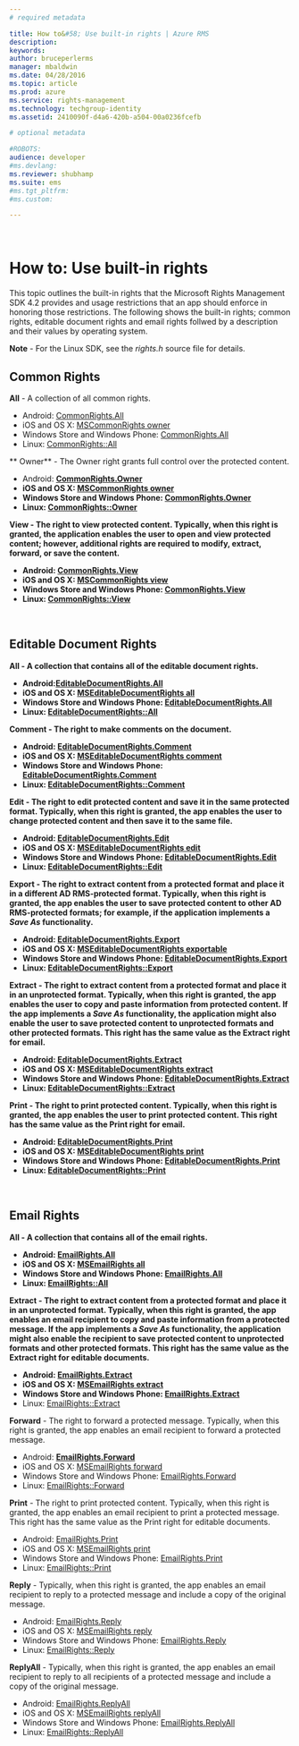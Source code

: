 ```yaml
---
# required metadata

title: How to&#58; Use built-in rights | Azure RMS
description:
keywords:
author: bruceperlerms
manager: mbaldwin
ms.date: 04/28/2016
ms.topic: article
ms.prod: azure
ms.service: rights-management
ms.technology: techgroup-identity
ms.assetid: 2410090f-d4a6-420b-a504-00a0236fcefb

# optional metadata

#ROBOTS:
audience: developer
#ms.devlang:
ms.reviewer: shubhamp
ms.suite: ems
#ms.tgt_pltfrm:
#ms.custom:

---
```


﻿
# How to: Use built-in rights

This topic outlines the built-in rights that the Microsoft Rights Management SDK 4.2 provides and usage restrictions that an app should enforce in honoring those restrictions. The following shows the built-in rights; common rights, editable document rights and email rights follwed by a description and their values by operating system.

**Note** - For the Linux SDK, see the *rights.h* source file for details.

## Common Rights ##

**All** - A collection of all common rights.
- Android: [CommonRights.All](xref:msipcthin2.commonrights_class_java.ALL)
- iOS and OS X: [MSCommonRights owner](xref:msipcthin2.mscommonrights_interface_objc)
- Windows Store and Windows Phone: [CommonRights.All</strong>](xref:msipcthin2.commonrights_all)
- Linux: [CommonRights::All](http://azuread.github.io/rms-sdk-for-cpp/classrmscore_1_1modernapi_1_1CommonRights.html)

** Owner** - The Owner right grants full control over the protected content.
- Android: [<strong>CommonRights.Owner](xref:msipcthin2.commonrights_class_java.Owner)
- iOS and OS X: [MSCommonRights owner](xref:msipcthin2.mscommonrights_interface_objc)
- Windows Store and Windows Phone: [CommonRights.Owner](xref:msipcthin2.commonrights_owner)
- Linux: [CommonRights::Owner](http://azuread.github.io/rms-sdk-for-cpp/classrmscore_1_1modernapi_1_1CommonRights.html)

**View** - The right to view protected content. Typically, when this right is granted, the application enables the user to open and view protected content; however, additional rights are required to modify, extract, forward, or save the content.

- Android: [CommonRights.View](xref:msipcthin2.commonrights_class_java.View)
- iOS and OS X: [MSCommonRights view](xref:msipcthin2.mscommonrights_interface_objc)
- Windows Store and Windows Phone: [CommonRights.View](xref:msipcthin2.commonrights_view)
- Linux: [CommonRights::View](http://azuread.github.io/rms-sdk-for-cpp/classrmscore_1_1modernapi_1_1CommonRights.html)</li>

 

## Editable Document Rights ##
**All** - A collection that contains all of the editable document rights.
- Android:[EditableDocumentRights.All](xref:msipcthin2.editabledocumentrights_class_java.ALL)
- iOS and OS X: [MSEditableDocumentRights all](xref:msipcthin2.mseditabledocumentrights_interface_objc)
- Windows Store and Windows Phone: [EditableDocumentRights.All](xref:msipcthin2.editabledocumentrights_all)
- Linux: [EditableDocumentRights::All](http://azuread.github.io/rms-sdk-for-cpp/classrmscore_1_1modernapi_1_1EditableDocumentRights.html)

**Comment** - The right to make comments on the document.
- Android: [EditableDocumentRights.Comment](xref:msipcthin2.editabledocumentrights_class_java.Comment)
- iOS and OS X: [MSEditableDocumentRights comment](xref:msipcthin2.mseditabledocumentrights_interface_objc)
- Windows Store and Windows Phone: [EditableDocumentRights.Comment](xref:msipcthin2.editabledocumentrights__comment)
- Linux: [EditableDocumentRights::Comment](http://azuread.github.io/rms-sdk-for-cpp/classrmscore_1_1modernapi_1_1EditableDocumentRights.html)

**Edit** - The right to edit protected content and save it in the same protected format. Typically, when this right is granted, the app enables the user to change protected content and then save it to the same file.
- Android: [EditableDocumentRights.Edit](xref:msipcthin2.editabledocumentrights_class_java.Edit)
- iOS and OS X: [MSEditableDocumentRights edit](xref:msipcthin2.mseditabledocumentrights_interface_objc)
- Windows Store and Windows Phone: [EditableDocumentRights.Edit](xref:msipcthin2.editabledocumentrights_edit)
- Linux: [EditableDocumentRights::Edit](http://azuread.github.io/rms-sdk-for-cpp/classrmscore_1_1modernapi_1_1EditableDocumentRights.html)

**Export** - The right to extract content from a protected format and place it in a different AD RMS-protected format. Typically, when this right is granted, the app enables the user to save protected content to other AD RMS-protected formats; for example, if the application implements a *Save As* functionality.

- Android: [EditableDocumentRights.Export](xref:msipcthin2.editabledocumentrights_class_java.Export)
- iOS and OS X: [MSEditableDocumentRights exportable](xref:msipcthin2.mseditabledocumentrights_interface_objc)
- Windows Store and Windows Phone: [EditableDocumentRights.Export](xref:msipcthin2.editabledocumentrights_export)
- Linux: [EditableDocumentRights::Export](http://azuread.github.io/rms-sdk-for-cpp/classrmscore_1_1modernapi_1_1EditableDocumentRights.html)

**Extract** - The right to extract content from a protected format and place it in an unprotected format. Typically, when this right is granted, the app enables the user to copy and paste information from protected content. If the app implements a <em>Save As</em> functionality, the application might also enable the user to save protected content to unprotected formats and other protected formats. This right has the same value as the Extract right for email.

- Android: [EditableDocumentRights.Extract](xref:msipcthin2.editabledocumentrights_class_java.Extract)
- iOS and OS X: [MSEditableDocumentRights extract](xref:msipcthin2.mseditabledocumentrights_interface_objc)
- Windows Store and Windows Phone: [EditableDocumentRights.Extract](xref:msipcthin2.editabledocumentrights_extract)
- Linux: [EditableDocumentRights::Extract](http://azuread.github.io/rms-sdk-for-cpp/classrmscore_1_1modernapi_1_1EditableDocumentRights.html)

**Print** - The right to print protected content. Typically, when this right is granted, the app enables the user to print protected content. This right has the same value as the Print right for email.

- Android: [EditableDocumentRights.Print](xref:msipcthin2.editabledocumentrights_class_java.Print)
- iOS and OS X: [MSEditableDocumentRights print](xref:msipcthin2.mseditabledocumentrights_interface_objc)
- Windows Store and Windows Phone: [EditableDocumentRights.Print](xref:msipcthin2.editabledocumentrights_print)
- Linux: [EditableDocumentRights::Print](http://azuread.github.io/rms-sdk-for-cpp/classrmscore_1_1modernapi_1_1EditableDocumentRights.html)

 

## Email Rights ##

**All** - A collection that contains all of the email rights.
- Android: [EmailRights.All](xref:msipcthin2.emailrights_class_java.ALL)
- iOS and OS X: [MSEmailRights all](xref:msipcthin2.msemailrights_interface_objc)
- Windows Store and Windows Phone: [EmailRights.All](xref:msipcthin2.emailrights_all)
- Linux: [EmailRights::All](http://azuread.github.io/rms-sdk-for-cpp/classrmscore_1_1modernapi_1_1EmailRights.html)

**Extract** - The right to extract content from a protected format and place it in an unprotected format. Typically, when this right is granted, the app enables an email recipient to copy and paste information from a protected message. If the app implements a <em>Save As</em> functionality, the application might also enable the recipient to save protected content to unprotected formats and other protected formats. This right has the same value as the Extract right for editable documents.

- Android: [EmailRights.Extract](xref:msipcthin2.emailrights_class_java.Extract)
- iOS and OS X: [MSEmailRights extract](xref:msipcthin2.msemailrights_interface_objc)
- Windows Store and Windows Phone: [EmailRights.Extract</strong>](xref:msipcthin2.emailrights_extract)
- Linux: [EmailRights::Extract](http://azuread.github.io/rms-sdk-for-cpp/classrmscore_1_1modernapi_1_1EmailRights.html)

**Forward** - The right to forward a protected message. Typically, when this right is granted, the app enables an email recipient to forward a protected message.
- Android: [<strong>EmailRights.Forward</strong>](xref:msipcthin2.emailrights_class_java.Forward)
- iOS and OS X: [MSEmailRights forward](xref:msipcthin2.msemailrights_interface_objc)
- Windows Store and Windows Phone: [EmailRights.Forward](xref:msipcthin2.emailrights_forward)
- Linux: [EmailRights::Forward](http://azuread.github.io/rms-sdk-for-cpp/classrmscore_1_1modernapi_1_1EmailRights.html)

**Print** - The right to print protected content. Typically, when this right is granted, the app enables an email recipient to print a protected message. This right has the same value as the Print right for editable documents.

- Android: [EmailRights.Print](xref:msipcthin2.emailrights_class_java.Print)
- iOS and OS X: [MSEmailRights print](xref:msipcthin2.msemailrights_interface_objc)
- Windows Store and Windows Phone: [EmailRights.Print](xref:msipcthin2.emailrights_print)
- Linux: [EmailRights::Print](http://azuread.github.io/rms-sdk-for-cpp/classrmscore_1_1modernapi_1_1EmailRights.html)

**Reply** - Typically, when this right is granted, the app enables an email recipient to reply to a protected message and include a copy of the original message.

- Android: [EmailRights.Reply](xref:msipcthin2.emailrights_class_java.Reply)
- iOS and OS X: [MSEmailRights reply](xref:msipcthin2.msemailrights_interface_objc)
- Windows Store and Windows Phone: [EmailRights.Reply](xref:msipcthin2.emailrights_reply)
- Linux: [EmailRights::Reply](http://azuread.github.io/rms-sdk-for-cpp/classrmscore_1_1modernapi_1_1EmailRights.html)

**ReplyAll** - Typically, when this right is granted, the app enables an email recipient to reply to all recipients of a protected message and include a copy of the original message.

- Android: [EmailRights.ReplyAll</strong>](xref:msipcthin2.emailrights_class_java.ReplyAll)
- iOS and OS X: [MSEmailRights replyAll](xref:msipcthin2.msemailrights_interface_objc)
- Windows Store and Windows Phone: [EmailRights.ReplyAll](xref:msipcthin2.emailrights_replyall)
- Linux: [EmailRights::ReplyAll](http://azuread.github.io/rms-sdk-for-cpp/classrmscore_1_1modernapi_1_1EmailRights.html)

 

 

 
